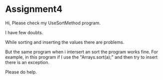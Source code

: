 # Assignment4
Hi, 
Please check my UseSortMethod program.

I have few doubts. 

While sorting and inserting the values there are problems. 

But the same program when i intersert an sort the program works fine. For example, in this program if I use the "Arrays.sort(a);" and then try to insert there is an exception. 

Please do help. 

